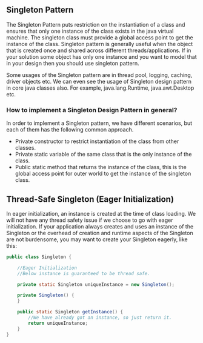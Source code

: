 ## Singleton Pattern

The Singleton Pattern puts restriction on the instantiation of a class and ensures that only one instance of the class
exists in the java virtual machine. The singleton class must provide a global access point to get the instance of the
class. Singleton pattern is generally useful when the object that is created once and shared across different
threads/applications. If in your solution some object has only one instance and you want to model that in your design
then you should use singleton pattern.

Some usages of the Singleton pattern are in thread pool, logging, caching, driver objects etc. We can even see the
usage of Singleton design pattern in core java classes also. For example, java.lang.Runtime, java.awt.Desktop etc.

### How to implement a Singleton Design Pattern in general?

In order to implement a Singleton pattern, we have different scenarios, but each of them has the following common
approach.

- Private constructor to restrict instantiation of the class from other classes.
- Private static variable of the same class that is the only instance of the class.
- Public static method that returns the instance of the class, this is the global access point for outer world to get
  the instance of the singleton class.

## Thread-Safe Singleton (Eager Initialization)

In eager initialization, an instance is created at the time of class loading. We will not have any thread safety issue
if we choose to go with eager initialization. If your application always creates and uses an instance of the Singleton
or the overhead of creation and runtime aspects of the Singleton are not burdensome, you may want to create your
Singleton eagerly, like this:

```java
public class Singleton {

    //Eager Initialization
    //Below instance is guaranteed to be thread safe.

    private static Singleton uniqueInstance = new Singleton();

    private Singleton() {
    }

    public static Singleton getInstance() {
        //We have already got an instance, so just return it.
        return uniqueInstance;
    }
}
```